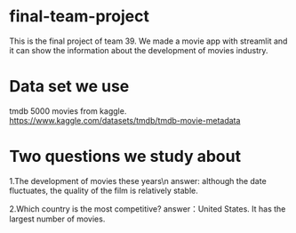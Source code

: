 # final-team-project
 
This is the final project of team 39. 
We made a movie app with streamlit and it can show the information about the development of movies industry.

# Data set we use
tmdb 5000 movies from kaggle.
https://www.kaggle.com/datasets/tmdb/tmdb-movie-metadata

# Two questions we study about
1.The development of movies these years\n
answer: although the date fluctuates, the quality of the film is relatively stable.

2.Which country is the most competitive?
answer：United States. It has the largest number of movies.




